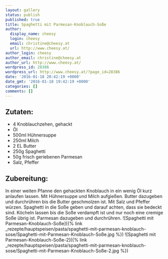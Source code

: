 ```yaml
---
layout: gallery
status: publish
published: true
title: Spaghetti mit Parmesan-Knoblauch-Soße
author:
  display_name: cheesy
  login: cheesy
  email: christine@cheesy.at
  url: http://www.cheesy.at/
author_login: cheesy
author_email: christine@cheesy.at
author_url: http://www.cheesy.at/
wordpress_id: 28386
wordpress_url: http://www.cheesy.at/?page_id=28386
date: '2016-01-18 20:42:19 +0000'
date_gmt: '2016-01-18 19:42:19 +0000'
categories: []
comments: []
---
```

## Zutaten:
* 4 Knoblauchzehen, gehackt
* Öl
* 500ml Hühnersuppe
* 250ml Milch
* 2 EL Butter
* 250g Spaghetti
* 50g frisch geriebenen Parmesan
* Salz, Pfeffer
## Zubereitung:
In einer weiten Pfanne den gehackten Knoblauch in ein wenig Öl kurz anlaufen lassen. Mit Hühnersuppe und Milch aufgießen. Butter dazugeben und durchrühren bis die Butter geschmolzen ist. Mit Salz und Pfeffer würzen. Spaghetti in die Soße geben und darauf achten, dass sie bedeckt sind. Köcheln lassen bis die Soße verdampft ist und nur noch eine cremige Soße übrig ist. Parmesan dazugeben und durchrühren.
![Spaghetti mit Parmesan-Knoblauch-Soße]({% link _rezepte/hauptspeisen/pasta/spaghetti-mit-parmesan-knoblauch-sose/Spaghetti-mit-Parmesan-Knoblauch-Soße.jpg %})
![Spaghetti mit Parmesan-Knoblauch-Soße-2]({% link _rezepte/hauptspeisen/pasta/spaghetti-mit-parmesan-knoblauch-sose/Spaghetti-mit-Parmesan-Knoblauch-Soße-2.jpg %})
